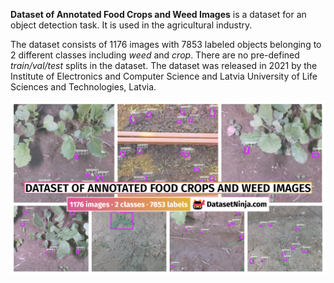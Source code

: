 **Dataset of Annotated Food Crops and Weed Images** is a dataset for an object detection task. It is used in the agricultural industry. 

The dataset consists of 1176 images with 7853 labeled objects belonging to 2 different classes including *weed* and *crop*. There are no pre-defined <i>train/val/test</i> splits in the dataset. The dataset was released in 2021 by the Institute of Electronics and Computer Science and Latvia University of Life Sciences and Technologies, Latvia.

<img src="https://github.com/dataset-ninja/dataset-of-annotated-food-crops-and-weed-images/raw/main/visualizations/poster.png">
